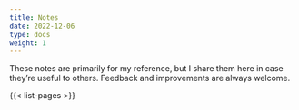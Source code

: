 ```yaml
---
title: Notes
date: 2022-12-06
type: docs
weight: 1
---
```


These notes are primarily for my reference, but I share them here in case they’re useful to others. Feedback and improvements are always welcome.

{{< list-pages >}}
